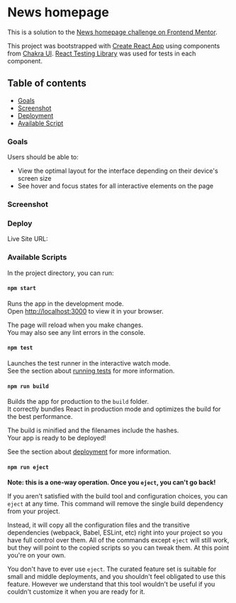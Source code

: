 # News homepage

This is a solution to the [News homepage challenge on Frontend Mentor](https://www.frontendmentor.io/challenges/news-homepage-H6SWTa1MFl).

This project was bootstrapped with [Create React App](https://github.com/facebook/create-react-app) using components from [Chakra UI](https://chakra-ui.com/getting-started). [React Testing Library](https://testing-library.com/docs/react-testing-library/intro/) was used for tests in each component.

## Table of contents

- [Goals](#goals)
- [Screenshot](#screenshot)
- [Deployment](#deployment)
- [Available Script](#available-scripts)

### Goals

Users should be able to:

- View the optimal layout for the interface depending on their device's screen size
- See hover and focus states for all interactive elements on the page

### Screenshot

### Deploy

Live Site URL: 

### Available Scripts

In the project directory, you can run:

#### `npm start`

Runs the app in the development mode.\
Open [http://localhost:3000](http://localhost:3000) to view it in your browser.

The page will reload when you make changes.\
You may also see any lint errors in the console.

#### `npm test`

Launches the test runner in the interactive watch mode.\
See the section about [running tests](https://facebook.github.io/create-react-app/docs/running-tests) for more information.

#### `npm run build`

Builds the app for production to the `build` folder.\
It correctly bundles React in production mode and optimizes the build for the best performance.

The build is minified and the filenames include the hashes.\
Your app is ready to be deployed!

See the section about [deployment](https://facebook.github.io/create-react-app/docs/deployment) for more information.

#### `npm run eject`

**Note: this is a one-way operation. Once you `eject`, you can't go back!**

If you aren't satisfied with the build tool and configuration choices, you can `eject` at any time. This command will remove the single build dependency from your project.

Instead, it will copy all the configuration files and the transitive dependencies (webpack, Babel, ESLint, etc) right into your project so you have full control over them. All of the commands except `eject` will still work, but they will point to the copied scripts so you can tweak them. At this point you're on your own.

You don't have to ever use `eject`. The curated feature set is suitable for small and middle deployments, and you shouldn't feel obligated to use this feature. However we understand that this tool wouldn't be useful if you couldn't customize it when you are ready for it.
